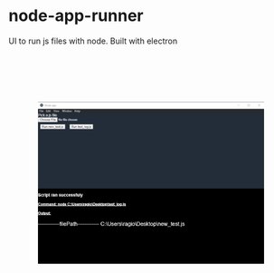 # node-app-runner

UI to run js files with node.
Built with electron 
<div align="center">
  <br><br><br><br><br>
  <img src="https://raw.githubusercontent.com/oryoffe/node-app-runner/main/preview.png" alt="Node app runner logo" width="400">
  <br><br><br><br><br><br><br><br>
</div>
